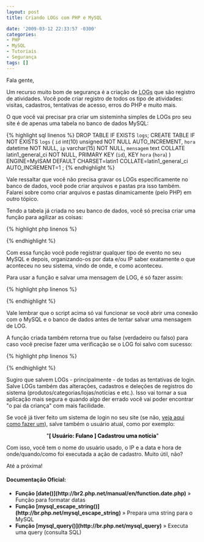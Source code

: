 ```yaml
---
layout: post
title: Criando LOGs com PHP e MySQL

date: '2009-03-12 22:33:57 -0300'
categories:
- PHP
- MySQL
- Tutoriais
- Segurança
tags: []
---
```

Fala gente,

Um recurso muito bom de segurança é a criação de <abbr title="Em computação, Log de dados é o termo utilizado para descrever o processo de registro de eventos relevantes num sistema computacional.">LOGs</abbr> que são registro de atividades. Você pode criar registro de todos os tipo de atividades: visitas, cadastros, tentativas de acesso, erros do PHP e muito mais.

O que você vai precisar pra criar um sisteminha simples de LOGs pro seu site é de apenas uma tabela no banco de dados MySQL:


{% highlight sql linenos %}
DROP TABLE IF EXISTS `logs`;
CREATE TABLE IF NOT EXISTS `logs` (
`id` int(10) unsigned NOT NULL AUTO_INCREMENT,
`hora` datetime NOT NULL,
`ip` varchar(15) NOT NULL,
`mensagem` text COLLATE latin1_general_ci NOT NULL,
PRIMARY KEY (`id`),
KEY `hora` (`hora`)
) ENGINE=MyISAM DEFAULT CHARSET=latin1 COLLATE=latin1_general_ci AUTO_INCREMENT=1 ;
{% endhighlight %}

Vale ressaltar que você não precisa gravar os LOGs especificamente no banco de dados, você pode criar arquivos e pastas pra isso também. Falarei sobre como criar arquivos e pastas dinamicamente (pelo PHP) em outro tópico.

Tendo a tabela já criada no seu banco de dados, você só precisa criar uma função para agilizar as coisas:


{% highlight php linenos %}
<?php

/**
* Função para salvar mensagens de LOG no MySQL
*
* @param string $mensagem - A mensagem a ser salva
*
* @return bool - Se a mensagem foi salva ou não (true/false)
*/
function salvaLog($mensagem) {
$ip = $_SERVER['REMOTE_ADDR']; // Salva o IP do visitante
$hora = date('Y-m-d H:i:s'); // Salva a data e hora atual (formato MySQL)

// Usamos o mysql_escape_string() para poder inserir a mensagem no banco
//   sem ter problemas com aspas e outros caracteres
$mensagem = mysql_escape_string($mensagem);

// Monta a query para inserir o log no sistema
$sql = "INSERT INTO `logs` VALUES (NULL, '".$hora."', '".$ip."', '".$mensagem."')";

if (mysql_query($sql)) {
return true;
} else {
return false;
}
}

?>
{% endhighlight %}

Com essa função você pode registrar qualquer tipo de evento no seu MySQL e depois, organizando-os por data e/ou IP saber exatamente o que aconteceu no seu sistema, vindo de onde, e como aconteceu.

Para usar a função e salvar uma mensagem de LOG, é só fazer assim:


{% highlight php linenos %}
<?php

$mensagem= "Nova visita no site";
salvaLog($mensagem);

?>
{% endhighlight %}

Vale lembrar que o script acima só vai funcionar se você abrir uma conexão com o MySQL e o banco de dados antes de tentar salvar uma mensagem de LOG.

A função criada também retorna true ou false (verdadeiro ou falso) para caso você precise fazer uma verificação se o LOG foi salvo com sucesso:


{% highlight php linenos %}
<?php

$mensagem = "Nova visita no site";
if (salvaLog($mensagem)) {
echo "O LOG foi salvo com sucesso!";
} else {
echo "Não foi possível salvar o LOG!";
}

?>
{% endhighlight %}

Sugiro que salvem LOGs - principalmente - de todas as tentativas de login. Salve LOGs também das alterações, cadastros e deleções de registros do sistema (produtos/categorias/lojas/notícias e etc.). Isso vai tornar a sua aplicação mais segura e quando algo der errado você vai poder encontrar "o pai da criança" com mais facilidade.

Se você já tiver feito um sistema de login no seu site (se não, [veja aqui como fazer um](/criando-um-sistema-de-login-com-php-e-mysql)), salve também o usuário atual, como por exemplo:

<p style="text-align: center;"><span style="color: #000000;">"<strong>[ Usuário: Fulano ] Cadastrou uma notícia</strong>"</span>

Com isso, você tem o nome do usuário usado, o IP e a data e hora de onde/quando/como foi executada a ação de cadastro. Muito útil, não?

Até a próxima!

<h4>Documentação Oficial:</h4>
<ul>
<li><strong>Função [date()](http://br2.php.net/manual/en/function.date.php)</strong> » Função para formatar datas</li>
<li><strong>Função [mysql_escape_string()](http://br.php.net/mysql_escape_string)</strong> » Prepara uma string para o MySQL</li>
<li><strong>Função [mysql_query()](http://br.php.net/mysql_query)</strong> » Executa uma query (consulta SQL)</li>
</ul>
